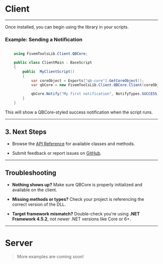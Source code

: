 # Client
---  

Once installed, you can begin using the library in your scripts.

### Example: Sending a Notification

```csharp

    using FivemToolsLib.Client.QBCore;

    public class ClientMain : BaseScript 
    { 
        public  MyClientScript()
        { 
            var coreObject = Exports["qb-core"].GetCoreObject(); 
            var qbCore = new FivemToolsLib.Client.QBCore.Client(coreObject);

            qbCore.Notify("My first notification", NotifyTypes.SUCCESS);
        }
    }

```

This will show a QBCore-styled success notification when the script runs.

----------

## 3. Next Steps

- Browse the [API Reference](/api/FivemToolsLib.Client.NativeWrappers.html) for available classes and methods.

- Submit feedback or report issues on [GitHub](https://github.com/YourUsername/FivemToolsLib/issues).

----------

## Troubleshooting

-  **Nothing shows up?** Make sure QBCore is properly initialized and available on the client.

-  **Missing methods or types?** Check your project is referencing the correct version of the DLL.

-  **Target framework mismatch?** Double-check you're using **.NET Framework 4.5.2**, not newer .NET versions like Core or 6+.

----------

# Server
> More examples are coming soon!